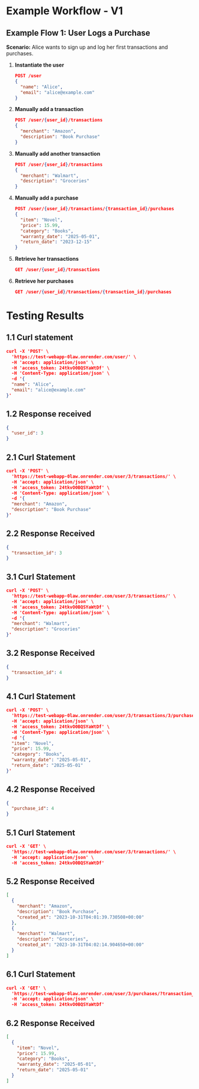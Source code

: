 # Example Workflow - V1

## Example Flow 1: User Logs a Purchase

**Scenario:** Alice wants to sign up and log her first transactions and purchases.

1. **Instantiate the user**
    ```json
    POST /user
    {
      "name": "Alice",
      "email": "alice@example.com"
    }
    ```

2. **Manually add a transaction**
    ```json
    POST /user/{user_id}/transactions
    {
      "merchant": "Amazon",
      "description": "Book Purchase"
    }
    ```

3. **Manually add another transaction**
    ```json
    POST /user/{user_id}/transactions
    {
      "merchant": "Walmart",
      "description": "Groceries"
    }
    ```

4. **Manually add a purchase**
    ```json
    POST /user/{user_id}/transactions/{transaction_id}/purchases
    {
      "item": "Novel",
      "price": 15.99,
      "category": "Books",
      "warranty_date": "2025-05-01",
      "return_date": "2023-12-15"
    }
    ```

5. **Retrieve her transactions**
    ```json
    GET /user/{user_id}/transactions
    ```

6. **Retrieve her purchases**
    ```json
    GET /user/{user_id}/transactions/{transaction_id}/purchases
    ```


# Testing Results 

## 1.1 Curl statement

```json
curl -X 'POST' \
  'https://test-webapp-0law.onrender.com/user/' \
  -H 'accept: application/json' \
  -H 'access_token: 24tkvO0BQSYaWtDf' \
  -H 'Content-Type: application/json' \
  -d '{
  "name": "Alice",
  "email": "alice@example.com"
}'
```

## 1.2 Response received

```json
{
  "user_id": 3
}
```

## 2.1 Curl Statement
```json
curl -X 'POST' \
  'https://test-webapp-0law.onrender.com/user/3/transactions/' \
  -H 'accept: application/json' \
  -H 'access_token: 24tkvO0BQSYaWtDf' \
  -H 'Content-Type: application/json' \
  -d '{
  "merchant": "Amazon",
  "description": "Book Purchase"
}'
```

## 2.2 Response Received
```json
{
  "transaction_id": 3
}
```

## 3.1 Curl Statement
```json
curl -X 'POST' \
  'https://test-webapp-0law.onrender.com/user/3/transactions/' \
  -H 'accept: application/json' \
  -H 'access_token: 24tkvO0BQSYaWtDf' \
  -H 'Content-Type: application/json' \
  -d '{
  "merchant": "Walmart",
  "description": "Groceries"
}'
```

## 3.2 Response Received
```json
{
  "transaction_id": 4
}
```

## 4.1 Curl Statement
```json
curl -X 'POST' \
  'https://test-webapp-0law.onrender.com/user/3/transactions/3/purchases/' \
  -H 'accept: application/json' \
  -H 'access_token: 24tkvO0BQSYaWtDf' \
  -H 'Content-Type: application/json' \
  -d '{
  "item": "Novel",
  "price": 15.99,
  "category": "Books",
  "warranty_date": "2025-05-01",
  "return_date": "2025-05-01"
}'
```

## 4.2 Response Received
```json
{
  "purchase_id": 4
}
```

## 5.1 Curl Statement
```json
curl -X 'GET' \
  'https://test-webapp-0law.onrender.com/user/3/transactions/' \
  -H 'accept: application/json' \
  -H 'access_token: 24tkvO0BQSYaWtDf'
```

## 5.2 Response Received
```json
[
  {
    "merchant": "Amazon",
    "description": "Book Purchase",
    "created_at": "2023-10-31T04:01:39.730508+00:00"
  },
  {
    "merchant": "Walmart",
    "description": "Groceries",
    "created_at": "2023-10-31T04:02:14.904650+00:00"
  }
]
```

## 6.1 Curl Statement
```json
curl -X 'GET' \
  'https://test-webapp-0law.onrender.com/user/3/purchases/?transaction_id=3' \
  -H 'accept: application/json' \
  -H 'access_token: 24tkvO0BQSYaWtDf'
```

## 6.2 Response Received
```json
[
  {
    "item": "Novel",
    "price": 15.99,
    "category": "Books",
    "warranty_date": "2025-05-01",
    "return_date": "2025-05-01"
  }
]
```
